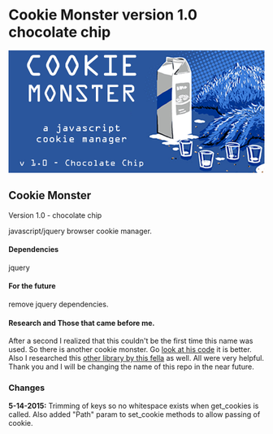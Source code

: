 ﻿Cookie Monster version 1.0 chocolate chip
===========
<img src ="https://raw.githubusercontent.com/ArledgeMike/Cookie-Monster/master/images/cookiemonster.jpg" />


<h2>Cookie Monster</h2> <p>Version 1.0 - chocolate chip</p>
<p>javascript/jquery browser cookie manager.</p>

<h4>Dependencies</h4>
<p>jquery</p>

<h4>For the future</h4>
<p>remove jquery dependencies.</p>

<h4>Research and Those that came before me.</h4>
<p>After a second I realized that this couldn't be the first time this name was used. So there is another cookie monster. Go <a href="https://github.com/jgallen23/cookie-monster">look at his code</a> it is better. Also I researched this <a href="https://github.com/ScottHamper/Cookies">other library by this fella</a> as well. All were very helpful. Thank you and I will be changing the name of this repo in the near future.</p>


<h3>Changes</h3>
<p><b>5-14-2015:</b> Trimming of keys so no whitespace exists when get_cookies is called. Also added "Path" param to set_cookie methods to allow passing of cookie.</p>
